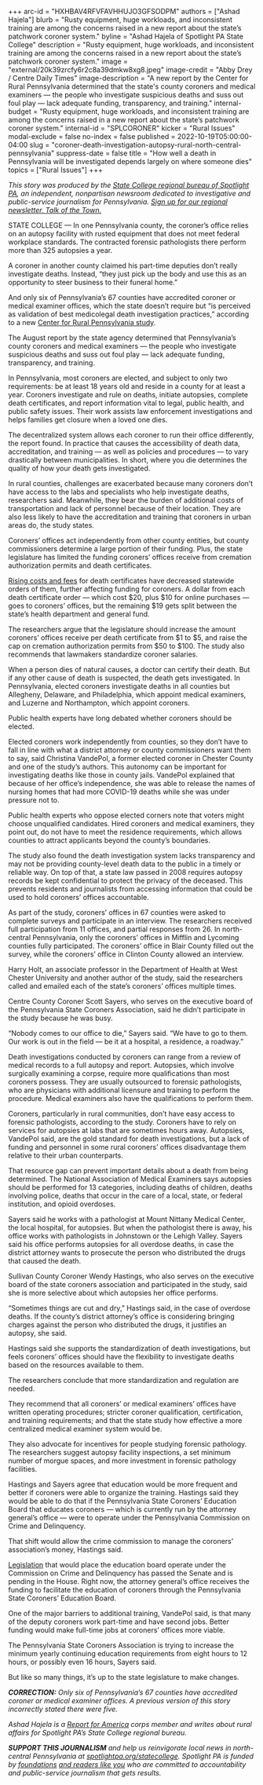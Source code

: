 +++
arc-id = "HXHBAV4RFVFAVHHUJO3GFSODPM"
authors = ["Ashad Hajela"]
blurb = "Rusty equipment, huge workloads, and inconsistent training are among the concerns raised in a new report about the state’s patchwork coroner system."
byline = "Ashad Hajela of Spotlight PA State College"
description = "Rusty equipment, huge workloads, and inconsistent training are among the concerns raised in a new report about the state’s patchwork coroner system."
image = "external/20k39zrcfy6r2c8a39dmkw8xg8.jpeg"
image-credit = "Abby Drey / Centre Daily Times"
image-description = "A new report by the Center for Rural Pennsylvania determined that the state's county coroners and medical examiners — the people who investigate suspicious deaths and suss out foul play — lack adequate funding, transparency, and training."
internal-budget = "Rusty equipment, huge workloads, and inconsistent training are among the concerns raised in a new report about the state’s patchwork coroner system."
internal-id = "SPLCORONER"
kicker = "Rural Issues"
modal-exclude = false
no-index = false
published = 2022-10-19T05:00:00-04:00
slug = "coroner-death-investigation-autopsy-rural-north-central-pennsylvania"
suppress-date = false
title = "How well a death in Pennsylvania will be investigated depends largely on where someone dies"
topics = ["Rural Issues"]
+++

<i>This story was produced by the </i><a href="https://www.spotlightpa.org/statecollege"><i>State College regional bureau of Spotlight PA</i></a><i>, an independent, nonpartisan newsroom dedicated to investigative and public-service journalism for Pennsylvania. </i><a href="https://www.spotlightpa.org/newsletters/talkofthetown"><i>Sign up for our regional newsletter, Talk of the Town.</i></a>

STATE COLLEGE — In one Pennsylvania county, the coroner’s office relies on an autopsy facility with rusted equipment that does not meet federal workplace standards. The contracted forensic pathologists there perform more than 325 autopsies a year.

A coroner in another county claimed his part-time deputies don’t really investigate deaths. Instead, “they just pick up the body and use this as an opportunity to steer business to their funeral home.”

And only six of Pennsylvania’s 67 counties have accredited coroner or medical examiner offices, which the state doesn’t require but “is perceived as validation of best medicolegal death investigation practices,” according to a new <a href="https://www.rural.pa.gov/download.cfm?file=Resources/reports/assets/249/Coroner%20Services%20in%20PA%202022.pdf">Center for Rural Pennsylvania study</a>.

The August report by the state agency determined that Pennsylvania’s county coroners and medical examiners — the people who investigate suspicious deaths and suss out foul play — lack adequate funding, transparency, and training.

<script src="https://www.spotlightpa.org/embed.js" async></script><div data-spl-embed-version="1" data-spl-src="https://www.spotlightpa.org/embeds/newsletter/?cta=Sign%20up%20for%20our%20new%20regional%20newsletter%2C%20%3Cb%3ETalk%20of%20the%20Town%3C%2Fb%3E%2C%20and%20get%20all%20the%20news%20and%20notes%20from%20State%20College%20and%20north-central%20PA.&button=Sign%20Up%20Now&preselect=state_college&eyebrow=DON'T%20MISS%20A%20BEAT"></div>

In Pennsylvania, most coroners are elected, and subject to only two requirements: be at least 18 years old and reside in a county for at least a year. Coroners investigate and rule on deaths, initiate autopsies, complete death certificates, and report information vital to legal, public health, and public safety issues. Their work assists law enforcement investigations and helps families get closure when a loved one dies.

The decentralized system allows each coroner to run their office differently, the report found. In practice that causes the accessibility of death data, accreditation, and training — as well as policies and procedures — to vary drastically between municipalities. In short, where you die determines the quality of how your death gets investigated.

In rural counties, challenges are exacerbated because many coroners don’t have access to the labs and specialists who help investigate deaths, researchers said. Meanwhile, they bear the burden of additional costs of transportation and lack of personnel because of their location. They are also less likely to have the accreditation and training that coroners in urban areas do, the study states.

Coroners’ offices act independently from other county entities, but county commissioners determine a large portion of their funding. Plus, the state legislature has limited the funding coroners’ offices receive from cremation authorization permits and death certificates.

<a href="https://www.legis.state.pa.us/cfdocs/legis/li/uconsCheck.cfm?yr=2017&sessInd=0&act=40">Rising costs and fees</a> for death certificates have decreased statewide orders of them, further affecting funding for coroners. A dollar from each death certificate order — which cost $20, plus $10 for online purchases — goes to coroners’ offices, but the remaining $19 gets split between the state’s health department and general fund.

The researchers argue that the legislature should increase the amount coroners’ offices receive per death certificate from $1 to $5, and raise the cap on cremation authorization permits from $50 to $100. The study also recommends that lawmakers standardize coroner salaries.

When a person dies of natural causes, a doctor can certify their death. But if any other cause of death is suspected, the death gets investigated. In Pennsylvania, elected coroners investigate deaths in all counties but Allegheny, Delaware, and Philadelphia, which appoint medical examiners, and Luzerne and Northampton, which appoint coroners.

Public health experts have long debated whether coroners should be elected.

Elected coroners work independently from counties, so they don’t have to fall in line with what a district attorney or county commissioners want them to say, said Christina VandePol, a former elected coroner in Chester County and one of the study’s authors. This autonomy can be important for investigating deaths like those in county jails. VandePol explained that because of her office’s independence, she was able to release the names of nursing homes that had more COVID-19 deaths while she was under pressure not to.

Public health experts who oppose elected corners note that voters might choose unqualified candidates. Hired coroners and medical examiners, they point out, do not have to meet the residence requirements, which allows counties to attract applicants beyond the county’s boundaries.

The study also found the death investigation system lacks transparency and may not be providing county-level death data to the public in a timely or reliable way. On top of that, a state law passed in 2008 requires autopsy records be kept confidential to protect the privacy of the deceased. This prevents residents and journalists from accessing information that could be used to hold coroners’ offices accountable.

As part of the study, coroners’ offices in 67 counties were asked to complete surveys and participate in an interview. The researchers received full participation from 11 offices, and partial responses from 26. In north-central Pennsylvania, only the coroners’ offices in Mifflin and Lycoming counties fully participated. The coroners’ office in Blair County filled out the survey, while the coroners’ office in Clinton County allowed an interview.

Harry Holt, an associate professor in the Department of Health at West Chester University and another author of the study, said the researchers called and emailed each of the state’s coroners’ offices multiple times.

Centre County Coroner Scott Sayers, who serves on the executive board of the Pennsylvania State Coroners Association, said he didn’t participate in the study because he was busy.

“Nobody comes to our office to die,” Sayers said. “We have to go to them. Our work is out in the field — be it at a hospital, a residence, a roadway.”

Death investigations conducted by coroners can range from a review of medical records to a full autopsy and report. Autopsies, which involve surgically examining a corpse, require more qualifications than most coroners possess. They are usually outsourced to forensic pathologists, who are physicians with additional licensure and training to perform the procedure. Medical examiners also have the qualifications to perform them.

Coroners, particularly in rural communities, don’t have easy access to forensic pathologists, according to the study. Coroners have to rely on services for autopsies at labs that are sometimes hours away. Autopsies, VandePol said, are the gold standard for death investigations, but a lack of funding and personnel in some rural coroners’ offices disadvantage them relative to their urban counterparts.

That resource gap can prevent important details about a death from being determined. The National Association of Medical Examiners says autopsies should be performed for 13 categories, including deaths of children, deaths involving police, deaths that occur in the care of a local, state, or federal institution, and opioid overdoses.

Sayers said he works with a pathologist at Mount Nittany Medical Center, the local hospital, for autopsies. But when the pathologist there is away, his office works with pathologists in Johnstown or the Lehigh Valley. Sayers said his office performs autopsies for all overdose deaths, in case the district attorney wants to prosecute the person who distributed the drugs that caused the death.

Sullivan County Coroner Wendy Hastings, who also serves on the executive board of the state coroners association and participated in the study, said she is more selective about which autopsies her office performs.

“Sometimes things are cut and dry,” Hastings said, in the case of overdose deaths. If the county’s district attorney’s office is considering bringing charges against the person who distributed the drugs, it justifies an autopsy, she said.

Hastings said she supports the standardization of death investigations, but feels coroners’ offices should have the flexibility to investigate deaths based on the resources available to them.

The researchers conclude that more standardization and regulation are needed.

They recommend that all coroners’ or medical examiners’ offices have written operating procedures; stricter coroner qualification, certification, and training requirements; and that the state study how effective a more centralized medical examiner system would be.

They also advocate for incentives for people studying forensic pathology. The researchers suggest autopsy facility inspections, a set minimum number of morgue spaces, and more investment in forensic pathology facilities.

<script src="https://www.spotlightpa.org/embed.js" async></script><div data-spl-embed-version="1" data-spl-src="https://www.spotlightpa.org/embeds/donate/"></div>

Hastings and Sayers agree that education would be more frequent and better if coroners were able to organize the training. Hastings said they would be able to do that if the Pennsylvania State Coroners’ Education Board that educates coroners — which is currently run by the attorney general’s office — were to operate under the Pennsylvania Commission on Crime and Delinquency.

That shift would allow the crime commission to manage the coroners’ association’s money, Hastings said.

<a href="https://www.legis.state.pa.us/CFDOCS/Legis/PN/Public/btCheck.cfm?txtType=PDF&sessYr=2021&sessInd=0&billBody=S&billTyp=B&billNbr=1037&pn=1933">Legislation</a> that would place the education board operate under the Commission on Crime and Delinquency has passed the Senate and is pending in the House. Right now, the attorney general’s office receives the funding to facilitate the education of coroners through the Pennsylvania State Coroners’ Education Board.

One of the major barriers to additional training, VandePol said, is that many of the deputy coroners work part-time and have second jobs. Better funding would make full-time jobs at coroners’ offices more viable.

The Pennsylvania State Coroners Association is trying to increase the minimum yearly continuing education requirements from eight hours to 12 hours, or possibly even 16 hours, Sayers said.

But like so many things, it’s up to the state legislature to make changes.

<i><b>CORRECTION:</b></i><i> Only six of Pennsylvania’s 67 counties have accredited coroner or medical examiner offices. A previous version of this story incorrectly stated there were five.</i>

<i>Ashad Hajela is a </i><a href="https://www.reportforamerica.org/"><i>Report for America</i></a><i> corps member and writes about rural affairs for Spotlight PA’s State College regional bureau.</i>

<i><b>SUPPORT THIS JOURNALISM</b></i><i> and help us reinvigorate local news in north-central Pennsylvania at </i><a href="https://checkout.fundjournalism.org/memberform?org_id=spotlightpa&campaign=7015G0000013pUYQAY&utm_source=www.spotlightpa.org&utm_medium=statecollege:section&utm_campaign=statecollege:main"><i>spotlightpa.org/statecollege</i></a><i>. Spotlight PA is funded by </i><a href="https://www.spotlightpa.org/support"><i>foundations</i></a><i> </i><a href="https://www.spotlightpa.org/support"><i>and readers like you</i></a><i> who are committed to accountability and public-service journalism that gets results.</i>
